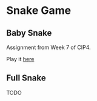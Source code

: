 # Snake Game

## Baby Snake
Assignment from Week 7 of CIP4.

Play it [here](https://codeinplace.stanford.edu/cip4/share/K2fFISV0kJEtyXBHa3PH)

## Full Snake

TODO

